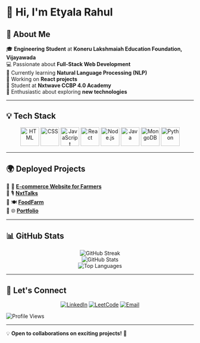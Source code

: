 # 👋 Hi, I'm Etyala Rahul  

## 🚀 About Me  
🎓 **Engineering Student** at **Koneru Lakshmaiah Education Foundation, Vijayawada**  
💻 Passionate about **Full-Stack Web Development**  
🤖 Currently learning **Natural Language Processing (NLP)**  
🎯 Working on **React projects**  
📖 Student at **Nxtwave CCBP 4.0 Academy**  
🌱 Enthusiastic about exploring **new technologies**  

---

## 💡 Tech Stack  
<p align="center">
  <img src="https://cdn.jsdelivr.net/gh/devicons/devicon/icons/html5/html5-original.svg" alt="HTML" width="50" height="50"/>
  <img src="https://cdn.jsdelivr.net/gh/devicons/devicon/icons/css3/css3-original.svg" alt="CSS" width="50" height="50"/>
  <img src="https://cdn.jsdelivr.net/gh/devicons/devicon/icons/javascript/javascript-original.svg" alt="JavaScript" width="50" height="50"/>
  <img src="https://cdn.jsdelivr.net/gh/devicons/devicon/icons/react/react-original.svg" alt="React" width="50" height="50"/>
  <img src="https://cdn.jsdelivr.net/gh/devicons/devicon/icons/nodejs/nodejs-original.svg" alt="Node.js" width="50" height="50"/>
  <img src="https://cdn.jsdelivr.net/gh/devicons/devicon/icons/java/java-original.svg" alt="Java" width="50" height="50"/>
  <img src="https://cdn.jsdelivr.net/gh/devicons/devicon/icons/mongodb/mongodb-original.svg" alt="MongoDB" width="50" height="50"/>
  <img src="https://cdn.jsdelivr.net/gh/devicons/devicon/icons/python/python-original.svg" alt="Python" width="50" height="50"/>
</p>

---

## 🌍 Deployed Projects  
🔹 🛒 **[E-commerce Website for Farmers](https://e-commerce-fron-89rh.onrender.com/)**  
🔹 🎙️ **[NxtTalks](https://rahuletyala.ccbp.tech/)**  
🔹 🍽️ **[FoodFarm](https://rahuletyalafm.ccbp.tech/)**  
🔹 🌐 **[Portfolio](https://portfoliorahul.ccbp.tech/)**  

---

## 📊 GitHub Stats  

<p align="center">
  <img src="https://github-readme-streak-stats.herokuapp.com/?user=EtyalaRahul&theme=tokyonight" alt="GitHub Streak" />
  <br/>
  <img src="https://github-readme-stats.vercel.app/api?username=EtyalaRahul&show_icons=true&theme=radical" alt="GitHub Stats" />
  <br/>
  <img src="https://github-readme-stats.vercel.app/api/top-langs/?username=EtyalaRahul&layout=compact&theme=tokyonight" alt="Top Languages" />
</p>

---

## 🤝 Let's Connect  
<p align="center">
  <a href="https://www.linkedin.com/in/etyalarahul/"><img src="https://img.shields.io/badge/-LinkedIn-blue?style=for-the-badge&logo=linkedin" alt="LinkedIn"/></a>
  <a href="https://leetcode.com/u/klu_2300032656/"><img src="https://img.shields.io/badge/-LeetCode-orange?style=for-the-badge&logo=leetcode" alt="LeetCode"/></a>
  <a href="mailto:rahuletyala@gmail.com"><img src="https://img.shields.io/badge/-Email-red?style=for-the-badge&logo=gmail&logoColor=white" alt="Email"/></a>
  <br/>
</p>

![Profile Views](https://komarev.com/ghpvc/?username=EtyalaRahul&color=blue&style=flat)  

---

💡 **Open to collaborations on exciting projects!** 🚀
